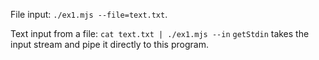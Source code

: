 File input: `./ex1.mjs --file=text.txt`.

Text input from a file: `cat text.txt | ./ex1.mjs --in`
`getStdin` takes the input stream and pipe it directly to this program.
